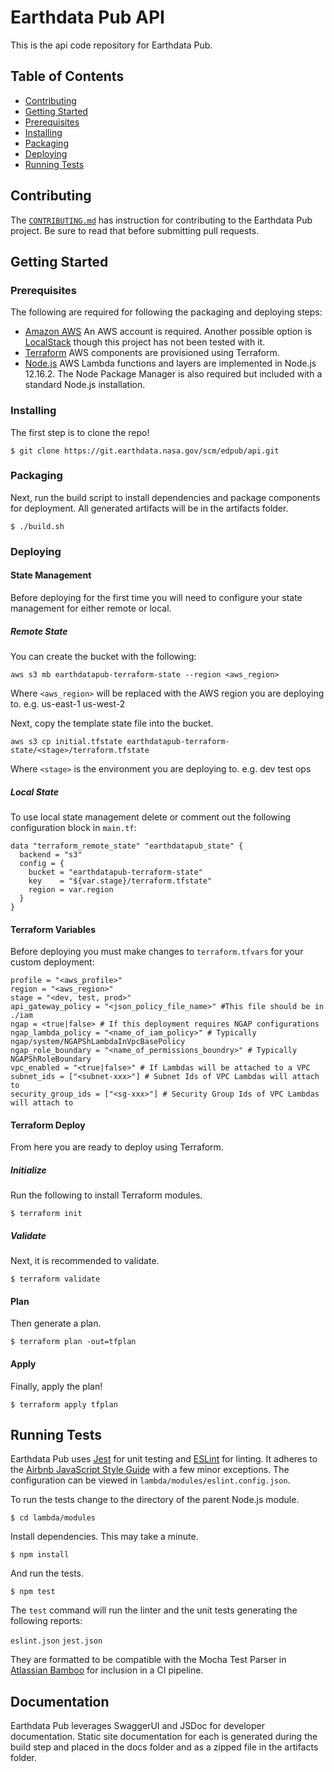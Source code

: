 # Earthdata Pub API

This is the api code repository for Earthdata Pub.

## Table of Contents

- [Contributing](#contributing)
- [Getting Started](#getting-started)
- [Prerequisites](#prerequisites)
- [Installing](#installing)
- [Packaging](#packaging)
- [Deploying](#deploying)
- [Running Tests](#running-tests)

## Contributing

The [`CONTRIBUTING.md`](./CONTRIBUTING.md) has instruction for contributing to the Earthdata Pub project. Be sure to read that before submitting pull requests.

## Getting Started

### Prerequisites
The following are required for following the packaging and deploying steps:
* [Amazon AWS](https://aws.amazon.com/) An AWS account is required. Another possible option is [LocalStack](https://github.com/localstack/localstack) though this project has not been tested with it.
* [Terraform](https://github.com/hashicorp/terraform) AWS components are provisioned using Terraform.
* [Node.js](https://nodejs.org/en/download/) AWS Lambda functions and layers are implemented in Node.js 12.16.2. The Node Package Manager is also required but included with a standard Node.js installation.

### Installing
The first step is to clone the repo!
```
$ git clone https://git.earthdata.nasa.gov/scm/edpub/api.git
```

### Packaging
Next, run the build script to install dependencies and package components for deployment. All generated artifacts will be in the artifacts folder.

```
$ ./build.sh
```

### Deploying
#### State Management
Before deploying for the first time you will need to configure your state management for either remote or local.
##### Remote State
You can create the bucket with the following:
```
aws s3 mb earthdatapub-terraform-state --region <aws_region>
```
Where `<aws_region>` will be replaced with the AWS region you are deploying to. e.g. us-east-1 us-west-2

Next, copy the template state file into the bucket.
```
aws s3 cp initial.tfstate earthdatapub-terraform-state/<stage>/terraform.tfstate
```
Where `<stage>` is the environment you are deploying to. e.g. dev test ops

##### Local State
To use local state management delete or comment out the following configuration block in `main.tf`:
```
data "terraform_remote_state" "earthdatapub_state" {
  backend = "s3"
  config = {
    bucket = "earthdatapub-terraform-state"
    key    = "${var.stage}/terraform.tfstate"
    region = var.region
  }
}
```

#### Terraform Variables
Before deploying you must make changes to `terraform.tfvars` for your custom deployment:
```
profile = "<aws_profile>"
region = "<aws_region>"
stage = "<dev, test, prod>"
api_gateway_policy = "<json_policy_file_name>" #This file should be in ./iam
ngap = <true|false> # If this deployment requires NGAP configurations
ngap_lambda_policy = "<name_of_iam_policy>" # Typically ngap/system/NGAPShLambdaInVpcBasePolicy
ngap_role_boundary = "<name_of_permissions_boundry>" # Typically NGAPShRoleBoundary
vpc_enabled = "<true|false>" # If Lambdas will be attached to a VPC
subnet_ids = ["<subnet-xxx>"] # Subnet Ids of VPC Lambdas will attach to
security_group_ids = ["<sg-xxx>"] # Security Group Ids of VPC Lambdas will attach to
```

#### Terraform Deploy
From here you are ready to deploy using Terraform.

##### Initialize
Run the following to install Terraform modules.
```
$ terraform init
```
##### Validate
Next, it is recommended to validate.
```
$ terraform validate
```
#### Plan
Then generate a plan.
```
$ terraform plan -out=tfplan
```
#### Apply
Finally, apply the plan!
```
$ terraform apply tfplan
```


## Running Tests

Earthdata Pub uses [Jest](https://jestjs.io/) for unit testing and [ESLint](https://github.com/eslint/eslint) for linting. It adheres to the [Airbnb JavaScript Style Guide](https://github.com/airbnb/javascript) with a few minor exceptions. The configuration can be viewed in `lambda/modules/eslint.config.json`.

To run the tests change to the directory of the parent Node.js module.
```
$ cd lambda/modules
```
Install dependencies. This may take a minute.
```
$ npm install
```
And run the tests.
```
$ npm test
```

The `test` command will run the linter and the unit tests generating the following reports:

`eslint.json`
`jest.json`

They are formatted to be compatible with the Mocha Test Parser in [Atlassian Bamboo](https://www.atlassian.com/software/bamboo) for inclusion in a CI pipeline.


## Documentation

Earthdata Pub leverages SwaggerUI and JSDoc for developer documentation. Static site documentation for each is generated during the build step and placed in the docs folder and as a zipped file in the artifacts folder.
